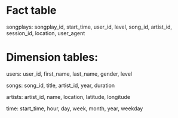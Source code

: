 # Fact table

songplays: songplay_id, start_time, user_id, level, song_id, artist_id, session_id, location, user_agent

# Dimension tables:

users: user_id, first_name, last_name, gender, level

songs: song_id, title, artist_id, year, duration

artists: artist_id, name, location, latitude, longitude

time: start_time, hour, day, week, month, year, weekday
